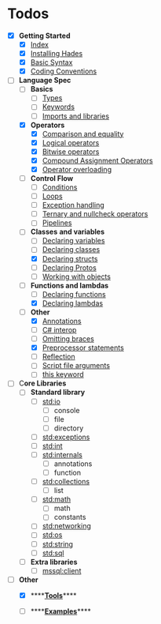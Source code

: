 # Todos

* [x] **Getting Started**
  * [x] [Index](../getting-started/)
  * [x] [Installing Hades](../getting-started/installing-hades.md)
  * [x] [Basic Syntax](../getting-started/basic-syntax.md)
  * [x] [Coding Conventions](../getting-started/coding-conventions.md)
* [ ] **Language Spec**
  * [ ] **Basics**
    * [ ] [Types](../language-spec/basics/types.md)
    * [ ] [Keywords](../language-spec/basics/keywords.md)
    * [ ] [Imports and libraries](../language-spec/basics/imports-and-libraries.md)
  * [x] **Operators**
    * [x] [Comparison and equality](../language-spec/operators/comparison-and-equality.md)
    * [x] [Logical operators](../language-spec/operators/logical-operators.md)
    * [x] [Bitwise operators](../language-spec/operators/bitwise-operators.md)
    * [x] [Compound Assignment Operators](../language-spec/operators/compound-assignment-operators.md)
    * [x] [Operator overloading](../language-spec/operators/operator-overloading.md)
  * [ ] **Control Flow**
    * [ ] [Conditions](../language-spec/control-flow/conditions.md)
    * [ ] [Loops](../language-spec/control-flow/loops.md)
    * [ ] [Exception handling](../language-spec/control-flow/exception-handling.md)
    * [ ] [Ternary and nullcheck operators](../language-spec/control-flow/ternary-and-nullcheck-operators.md)
    * [ ] [Pipelines](../language-spec/control-flow/pipelines.md)
  * [ ] **Classes** **and variables**
    * [ ] [Declaring variables](../language-spec/classes-and-variables/declaring-variables.md)
    * [ ] [Declaring classes](../language-spec/classes-and-variables/declaring-classes.md)
    * [x] [Declaring structs](../language-spec/classes-and-variables/declaring-structs.md)
    * [ ] [Declaring Protos](../language-spec/classes-and-variables/declaring-protos.md)
    * [ ] [Working with objects](../language-spec/classes-and-variables/working-with-objects.md)
  * [ ] **Functions and lambdas**
    * [ ] [Declaring functions](../language-spec/functions-and-lambdas/declaring-functions.md)
    * [x] [Declaring lambdas]()
  * [ ] **Other**
    * [x] [Annotations](../language-spec/other/annotations.md)
    * [ ] [C\# interop](../language-spec/other/c-interop.md)
    * [ ] [Omitting braces](../language-spec/other/omitting-braces.md)
    * [x] [Preprocessor statements](../language-spec/other/preprocessor-statements.md)
    * [ ] [Reflection](../language-spec/other/reflection.md)
    * [ ] [Script file arguments](../language-spec/other/script-file-arguments.md)
    * [ ] [this keyword](../language-spec/other/this-keyword.md)
* [ ] C**ore Libraries**
  * [ ] **Standard library**
    * [ ] [std:io](../core-libraries/standard-library/console/)
      * [ ] console
      * [ ] file
      * [ ] directory
    * [ ] [std:exceptions](../core-libraries/standard-library/std-exceptions.md)
    * [ ] [std:int](../core-libraries/standard-library/std-int.md)
    * [ ] [std:internals](../core-libraries/standard-library/internals/)
      * [ ] annotations
      * [ ] function
    * [ ] [std:collections](../core-libraries/standard-library/list/)
      * [ ] list
    * [ ] [std:math](../core-libraries/standard-library/math/)
      * [ ] math
      * [ ] constants
    * [ ] [std:networking](../core-libraries/standard-library/std-networking.md)
    * [ ] [std:os](../core-libraries/standard-library/os.md)
    * [ ] [std:string](../core-libraries/standard-library/string.md)
    * [ ] [std:sql](../core-libraries/standard-library/std-sql.md)
  * [ ] **Extra libraries**
    * [ ] [mssql:client](../core-libraries/extra-libraries/mssql-client.md)
* [ ] **Other**
  * [x] \*\*\*\*[**Tools**](tools.md)\*\*\*\*
  * [ ] \*\*\*\*[**Examples**](examples.md)\*\*\*\*

